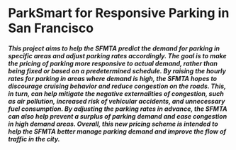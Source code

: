 # ParkSmart for Responsive Parking in San Francisco

##### This project aims to help the SFMTA predict the demand for parking in specific areas and adjust parking rates accordingly. The goal is to make the pricing of parking more responsive to actual demand, rather than being fixed or based on a predetermined schedule. By raising the hourly rates for parking in areas where demand is high, the SFMTA hopes to discourage cruising behavior and reduce congestion on the roads. This, in turn, can help mitigate the negative externalities of congestion, such as air pollution, increased risk of vehicular accidents, and unnecessary fuel consumption. By adjusting the parking rates in advance, the SFMTA can also help prevent a surplus of parking demand and ease congestion in high demand areas. Overall, this new pricing scheme is intended to help the SFMTA better manage parking demand and improve the flow of traffic in the city.
